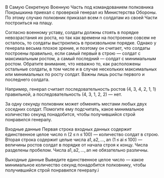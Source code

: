 В Самую Секретную Военную Часть под командованием полковника Покрышкина приехал с проверкой генерал из Министерства Обороны. По этому случаю полковник приказал всем n солдатам из своей Части построиться на плацу.

Согласно военному уставу, солдаты должны стоять в порядке невозрастания их роста, но так как времени на построение совсем не осталось, то солдаты выстроились в произвольном порядке. Однако у генерала весьма плохое зрение, и поэтому он считает, что солдаты построены правильно, если самый первый в строю — солдат с максимальным ростом, а самый последний — солдат с минимальным ростом. Обратите внимание, что неважно то, как расположены остальные солдаты, в том числе и в случае нескольких максимальных или минимальных по росту солдат. Важны лишь росты первого и последнего солдата.

Например, генерал считает последовательность ростов (4, 3, 4, 2, 1, 1) правильной, а последовательность (4, 3, 1, 2, 2) — нет.

За одну секунду полковник может обменять местами любых двух соседних солдат. Помогите ему подсчитать, какое минимальное количество секунд понадобится, чтобы получившийся строй понравился генералу.

Входные данные
Первая строка входных данных содержит единственное целое число n (2 ≤ n ≤ 100) — количество солдат в строю. Вторая строка содержит целые числа a1, a2, ..., an (1 ≤ ai ≤ 100) — величины ростов солдат в порядке от начала строя к концу. Числа разделены пробелом. Числа a1, a2, ..., an не обязательно различны.

Выходные данные
Выведите единственное целое число — какое минимальное количество секунд понадобится полковнику, чтобы получившийся строй понравился генералу.i
